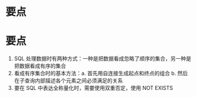 # 要点

# 要点

1. SQL 处理数据时有两种方式：一种是把数据看成忽略了顺序的集合，另一种是把数据看成有序的集合
2. 看成有序集合时的基本方法：a. 首先用自连接生成起点和终点的组合 b. 然后在子查询内部描述各个元素之间必须满足的关系
3. 要在 SQL 中表达全称量化时，需要使用双重否定，使用 NOT EXISTS